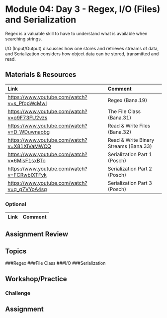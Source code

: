 # Module 04: Day 3 - Regex, I/O (Files) and Serialization 
Regex is a valuable skill to have to understand what is available when searching strings.  

I/O (Input/Output) discusses how one stores and retrieves streams of data, and Serialization considers how object data can be stored, transmitted and read.

## Materials & Resources

| Link | Comment |
|:---- |:------- |
|https://www.youtube.com/watch?v=s_PfopWcMwI|Regex (Bana.19)|
|https://www.youtube.com/watch?v=o9F73FU2vzs|The File Class (Bana.31)|
|https://www.youtube.com/watch?v=D_WDuwnaobg|Read & Write Files (Bana.32)|
|https://www.youtube.com/watch?v=X81XIVaMWCQ|Read & Write Binary Streams (Bana.33)|
|https://www.youtube.com/watch?v=6MisF1sxBTo|Serialization Part 1 (Posch)|
|https://www.youtube.com/watch?v=FCRwbIXTFyk|Serialization Part 2 (Posch)|
|https://www.youtube.com/watch?v=q_g7VYoA4sg|Serialization Part 3 (Posch)|


### Optional
| Link | Comment |
|:---- |:------ |



## Assignment Review


## Topics


###Regex
###File Class
###I/O
###Serialization

## Workshop/Practice 

### Challenge 


## Assignment
